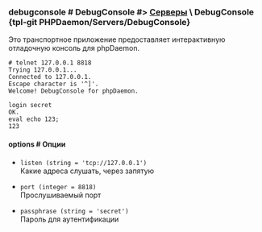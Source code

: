 ### debugconsole # DebugConsole #> [Серверы](#servers) \ DebugConsole {tpl-git PHPDaemon/Servers/DebugConsole}

Это транспортное приложение предоставляет интерактивную отладочную консоль для phpDaemon.

```
# telnet 127.0.0.1 8818
Trying 127.0.0.1...
Connected to 127.0.0.1.
Escape character is '^]'.
Welcome! DebugConsole for phpDaemon.

login secret
OK.
eval echo 123;
123
```

#### options # Опции

 - `listen (string = 'tcp://127.0.0.1')`  
 Какие адреса слушать, через запятую

 - `port (integer = 8818)`  
 Прослушиваемый порт

 - `passphrase (string = 'secret')`  
 Пароль для аутентификации